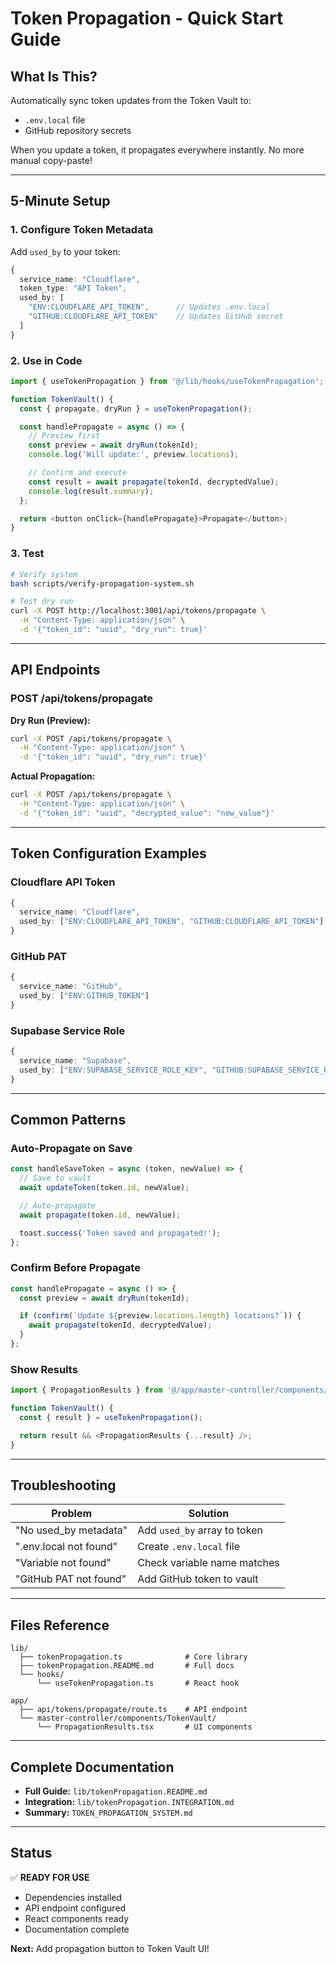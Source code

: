 # Token Propagation - Quick Start Guide

## What Is This?

Automatically sync token updates from the Token Vault to:
- `.env.local` file
- GitHub repository secrets

When you update a token, it propagates everywhere instantly. No more manual copy-paste!

---

## 5-Minute Setup

### 1. Configure Token Metadata

Add `used_by` to your token:

```typescript
{
  service_name: "Cloudflare",
  token_type: "API Token",
  used_by: [
    "ENV:CLOUDFLARE_API_TOKEN",      // Updates .env.local
    "GITHUB:CLOUDFLARE_API_TOKEN"    // Updates GitHub secret
  ]
}
```

### 2. Use in Code

```typescript
import { useTokenPropagation } from '@/lib/hooks/useTokenPropagation';

function TokenVault() {
  const { propagate, dryRun } = useTokenPropagation();

  const handlePropagate = async () => {
    // Preview first
    const preview = await dryRun(tokenId);
    console.log('Will update:', preview.locations);

    // Confirm and execute
    const result = await propagate(tokenId, decryptedValue);
    console.log(result.summary);
  };

  return <button onClick={handlePropagate}>Propagate</button>;
}
```

### 3. Test

```bash
# Verify system
bash scripts/verify-propagation-system.sh

# Test dry run
curl -X POST http://localhost:3001/api/tokens/propagate \
  -H "Content-Type: application/json" \
  -d '{"token_id": "uuid", "dry_run": true}'
```

---

## API Endpoints

### POST /api/tokens/propagate

**Dry Run (Preview):**
```bash
curl -X POST /api/tokens/propagate \
  -H "Content-Type: application/json" \
  -d '{"token_id": "uuid", "dry_run": true}'
```

**Actual Propagation:**
```bash
curl -X POST /api/tokens/propagate \
  -H "Content-Type: application/json" \
  -d '{"token_id": "uuid", "decrypted_value": "new_value"}'
```

---

## Token Configuration Examples

### Cloudflare API Token
```typescript
{
  service_name: "Cloudflare",
  used_by: ["ENV:CLOUDFLARE_API_TOKEN", "GITHUB:CLOUDFLARE_API_TOKEN"]
}
```

### GitHub PAT
```typescript
{
  service_name: "GitHub",
  used_by: ["ENV:GITHUB_TOKEN"]
}
```

### Supabase Service Role
```typescript
{
  service_name: "Supabase",
  used_by: ["ENV:SUPABASE_SERVICE_ROLE_KEY", "GITHUB:SUPABASE_SERVICE_ROLE_KEY"]
}
```

---

## Common Patterns

### Auto-Propagate on Save

```typescript
const handleSaveToken = async (token, newValue) => {
  // Save to vault
  await updateToken(token.id, newValue);

  // Auto-propagate
  await propagate(token.id, newValue);

  toast.success('Token saved and propagated!');
};
```

### Confirm Before Propagate

```typescript
const handlePropagate = async () => {
  const preview = await dryRun(tokenId);

  if (confirm(`Update ${preview.locations.length} locations?`)) {
    await propagate(tokenId, decryptedValue);
  }
};
```

### Show Results

```typescript
import { PropagationResults } from '@/app/master-controller/components/TokenVault/PropagationResults';

function TokenVault() {
  const { result } = useTokenPropagation();

  return result && <PropagationResults {...result} />;
}
```

---

## Troubleshooting

| Problem | Solution |
|---------|----------|
| "No used_by metadata" | Add `used_by` array to token |
| ".env.local not found" | Create `.env.local` file |
| "Variable not found" | Check variable name matches |
| "GitHub PAT not found" | Add GitHub token to vault |

---

## Files Reference

```
lib/
  ├── tokenPropagation.ts              # Core library
  ├── tokenPropagation.README.md       # Full docs
  └── hooks/
      └── useTokenPropagation.ts       # React hook

app/
  ├── api/tokens/propagate/route.ts    # API endpoint
  └── master-controller/components/TokenVault/
      └── PropagationResults.tsx       # UI components
```

---

## Complete Documentation

- **Full Guide:** `lib/tokenPropagation.README.md`
- **Integration:** `lib/tokenPropagation.INTEGRATION.md`
- **Summary:** `TOKEN_PROPAGATION_SYSTEM.md`

---

## Status

✅ **READY FOR USE**

- Dependencies installed
- API endpoint configured
- React components ready
- Documentation complete

**Next:** Add propagation button to Token Vault UI!
